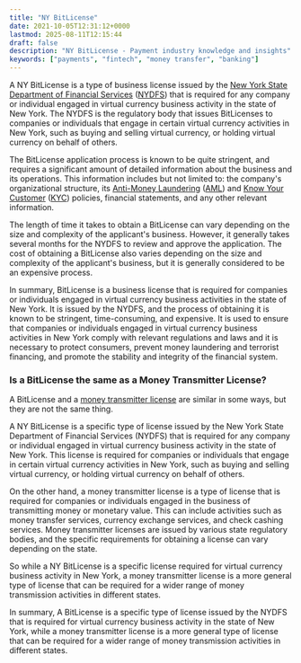 ```yaml
---
title: "NY BitLicense"
date: 2021-10-05T12:31:12+0000
lastmod: 2025-08-11T12:15:44
draft: false
description: "NY BitLicense - Payment industry knowledge and insights"
keywords: ["payments", "fintech", "money transfer", "banking"]
---
```


A NY BitLicense is a type of business license issued by the [New York State Department of Financial Services](https://www.dfs.ny.gov/) ([NYDFS](https://www.dfs.ny.gov/)) that is required for any company or individual engaged in virtual currency business activity in the state of New York. The NYDFS is the regulatory body that issues BitLicenses to companies or individuals that engage in certain virtual currency activities in New York, such as buying and selling virtual currency, or holding virtual currency on behalf of others.

The BitLicense application process is known to be quite stringent, and requires a significant amount of detailed information about the business and its operations. This information includes but not limited to: the company's organizational structure, its [Anti-Money Laundering](https://faisalkhan.com/solutions/risk-and-compliance/anti-money-laundering-aml/) ([AML](https://faisalkhan.com/solutions/risk-and-compliance/anti-money-laundering-aml/)) and [Know Your Customer](https://faisalkhan.com/solutions/risk-and-compliance/know-your-customer-kyc/) ([KYC](https://faisalkhan.com/solutions/risk-and-compliance/know-your-customer-kyc/)) policies, financial statements, and any other relevant information.

The length of time it takes to obtain a BitLicense can vary depending on the size and complexity of the applicant's business. However, it generally takes several months for the NYDFS to review and approve the application. The cost of obtaining a BitLicense also varies depending on the size and complexity of the applicant's business, but it is generally considered to be an expensive process.

In summary, BitLicense is a business license that is required for companies or individuals engaged in virtual currency business activities in the state of New York. It is issued by the NYDFS, and the process of obtaining it is known to be stringent, time-consuming, and expensive. It is used to ensure that companies or individuals engaged in virtual currency business activities in New York comply with relevant regulations and laws and it is necessary to protect consumers, prevent money laundering and terrorist financing, and promote the stability and integrity of the financial system.

### Is a BitLicense the same as a Money Transmitter License?

A BitLicense and a [money transmitter license](https://faisalkhan.com/solutions/licensing/money-transmitter-license-mtl/) are similar in some ways, but they are not the same thing.

A NY BitLicense is a specific type of license issued by the New York State Department of Financial Services (NYDFS) that is required for any company or individual engaged in virtual currency business activity in the state of New York. This license is required for companies or individuals that engage in certain virtual currency activities in New York, such as buying and selling virtual currency, or holding virtual currency on behalf of others.

On the other hand, a money transmitter license is a type of license that is required for companies or individuals engaged in the business of transmitting money or monetary value. This can include activities such as money transfer services, currency exchange services, and check cashing services. Money transmitter licenses are issued by various state regulatory bodies, and the specific requirements for obtaining a license can vary depending on the state.

So while a NY BitLicense is a specific license required for virtual currency business activity in New York, a money transmitter license is a more general type of license that can be required for a wider range of money transmission activities in different states.

In summary, A BitLicense is a specific type of license issued by the NYDFS that is required for virtual currency business activity in the state of New York, while a money transmitter license is a more general type of license that can be required for a wider range of money transmission activities in different states.